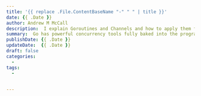 ```yaml
---
title: '{{ replace .File.ContentBaseName "-" " " | title }}'
date: {{ .Date }}
author: Andrew M McCall
description:  I explain Goroutines and Channels and how to apply them from basic concepts to more advanced use cases. 
summary:  Go has powerful concurrency tools fully baked into the programming Language.  This post aims to explain go routines and channels so you can get started using them in your own projects.
publishDate: {{ .Date }}
updateDate:  {{ .Date }}
draft: false
categories:
  -
tags:
  - 
 

---
```

